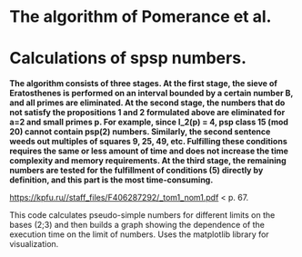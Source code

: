 # The algorithm of Pomerance et al. 
# Calculations of spsp numbers.

**The algorithm consists of three stages. 
At the first stage, the sieve of Eratosthenes is performed on an interval bounded by a certain number B, and all primes are eliminated.
At the second stage, the numbers that do not satisfy the propositions 1 and 2 formulated above are eliminated for a=2 and small primes p. For example, since l_2(p) = 4, psp class 15 (mod 20) cannot contain psp(2) numbers. Similarly, the second sentence weeds out multiples of squares 9, 25, 49, etc. Fulfilling these conditions requires the same or less amount of time and does not increase the time complexity and memory requirements.
At the third stage, the remaining numbers are tested for the fulfillment of conditions (5) directly by definition, and this part is the most time-consuming.**

https://kpfu.ru//staff_files/F406287292/_tom1_nom1.pdf  &lt; p. 67.

This code calculates pseudo-simple numbers for different limits on the bases (2;3) and then builds a graph showing the dependence of the execution time on the limit of numbers. 
Uses the matplotlib library for visualization.
